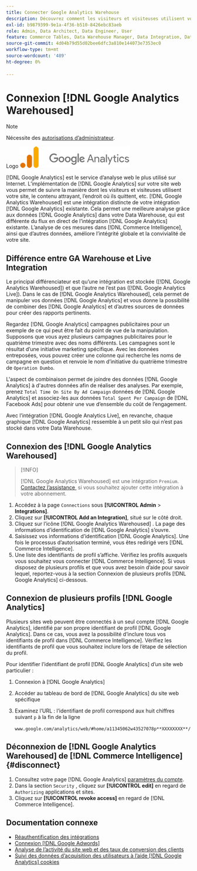 ```yaml
---
title: Connecter Google Analytics Warehouse
description: Découvrez comment les visiteurs et visiteuses utilisent votre site, quel contenu est attrayant, où les visiteurs et visiteuses quittent, etc.
exl-id: b9879399-9e1a-4f36-b510-8426ebc83aeb
role: Admin, Data Architect, Data Engineer, User
feature: Commerce Tables, Data Warehouse Manager, Data Integration, Data Import/Export
source-git-commit: 4d04b79d55d02bee6dfc3a810e144073e7353ec0
workflow-type: tm+mt
source-wordcount: '489'
ht-degree: 0%

---
```


# Connexion [!DNL Google Analytics Warehoused]

>[!NOTE]
>
>Nécessite des [autorisations d’administrateur](../../../administrator/user-management/user-management.md).

Logo ![Google Analytics](../../../assets/google-analytics-logo.png)

[!DNL Google Analytics] est le service d’analyse web le plus utilisé sur Internet. L’implémentation de [!DNL Google Analytics] sur votre site web vous permet de suivre la manière dont les visiteurs et visiteuses utilisent votre site, le contenu attrayant, l’endroit où ils quittent, etc. [!DNL Google Analytics Warehoused] est une intégration distincte de votre intégration [!DNL Google Analytics] existante. Cela permet une meilleure analyse grâce aux données [!DNL Google Analytics] dans votre Data Warehouse, qui est différente du flux en direct de l’intégration [!DNL Google Analytics] existante. L’analyse de ces mesures dans [!DNL Commerce Intelligence], ainsi que d’autres données, améliore l’intégrité globale et la convivialité de votre site.

## Différence entre GA Warehouse et Live Integration

Le principal différenciateur est qu’une intégration est stockée ([!DNL Google Analytics Warehoused]) et que l’autre ne l’est pas ([!DNL Google Analytics Live]). Dans le cas de [!DNL Google Analytics Warehoused], cela permet de manipuler vos données [!DNL Google Analytics] et vous donne la possibilité de combiner des [!DNL Google Analytics] et d’autres sources de données pour créer des rapports pertinents.

Regardez [!DNL Google Analytics] campagnes publicitaires pour un exemple de ce qui peut être fait du point de vue de la manipulation. Supposons que vous ayez plusieurs campagnes publicitaires pour le quatrième trimestre avec des noms différents. Les campagnes sont le résultat d’une initiative marketing spécifique. Avec les données entreposées, vous pouvez créer une colonne qui recherche les noms de campagne en question et renvoie le nom d’initiative du quatrième trimestre de `Operation Dumbo`.

L&#39;aspect de combinaison permet de joindre des données [!DNL Google Analytics] à d&#39;autres données afin de réaliser des analyses. Par exemple, prenez `Total Time On Site By Ad Campaign` données de [!DNL Google Analytics] et associez-les aux données `Total Spent Per Campaign` de [!DNL Facebook Ads] pour obtenir une vue d’ensemble du coût de l’engagement.

Avec l’intégration [!DNL Google Analytics Live], en revanche, chaque graphique [!DNL Google Analytics] ressemble à un petit silo qui n’est pas stocké dans votre Data Warehouse.

## Connexion des [!DNL Google Analytics Warehoused]

>[!INFO]
>
>[!DNL Google Analytics Warehoused] est une intégration `Premium`. [Contactez l’assistance &#x200B;](https://experienceleague.adobe.com/docs/commerce-knowledge-base/kb/troubleshooting/miscellaneous/mbi-service-policies.html) si vous souhaitez ajouter cette intégration à votre abonnement.

1. Accédez à la page `Connections` sous **[!UICONTROL Admin** > **Integrations]**.
1. Cliquez sur **[!UICONTROL Add an Integration]**, situé sur le côté droit.
1. Cliquez sur l’icône [!DNL Google Analytics Warehoused] . La page des informations d’identification de [!DNL Google Analytics] s’ouvre.
1. Saisissez vos informations d’identification [!DNL Google Analytics]. Une fois le processus d’autorisation terminé, vous êtes redirigé vers [!DNL Commerce Intelligence].
1. Une liste des identifiants de profil s’affiche. Vérifiez les profils auxquels vous souhaitez vous connecter [!DNL Commerce Intelligence]. Si vous disposez de plusieurs profils et que vous avez besoin d’aide pour savoir lequel, reportez-vous à la section Connexion de plusieurs profils [!DNL Google Analytics] ci-dessous.

## Connexion de plusieurs profils [!DNL Google Analytics]

Plusieurs sites web peuvent être connectés à un seul compte [!DNL Google Analytics], identifié par son propre identifiant de profil [!DNL Google Analytics]. Dans ce cas, vous avez la possibilité d’inclure tous vos identifiants de profil dans [!DNL Commerce Intelligence]. Vérifiez les identifiants de profil que vous souhaitez inclure lors de l’étape de sélection du profil.

Pour identifier l’identifiant de profil [!DNL Google Analytics] d’un site web particulier :

1. Connexion à [!DNL Google Analytics]
1. Accéder au tableau de bord de [!DNL Google Analytics] du site web spécifique
1. Examinez l’URL : l’identifiant de profil correspond aux huit chiffres suivant `p` à la fin de la ligne

   `www.google.com/analytics/web/#home/a11345062w43527078p**XXXXXXXX**/`

## Déconnexion de [!DNL Google Analytics Warehoused] de [!DNL Commerce Intelligence] {#disconnect}

1. Consultez votre page [!DNL Google Analytics] [paramètres du compte](https://myaccount.google.com/intro).
1. Dans la section `Security` , cliquez sur **[!UICONTROL edit]** en regard de `Authorizing` applications et sites.
1. Cliquez sur **[!UICONTROL revoke access]** en regard de [!DNL Commerce Intelligence].

## Documentation connexe

* [Réauthentification des intégrations](https://experienceleague.adobe.com/docs/commerce-knowledge-base/kb/how-to/mbi-reauthenticating-integrations.html)
* [Connexion  [!DNL Google Adwords]](../integrations/google-adwords.md)
* [Analyse de l’activité du site web et des taux de conversion des clients](../../analysis/web-act-cust-conversion.md)
* [Suivi des données d’acquisition des utilisateurs à l’aide  [!DNL Google Analytics]  cookies](../../analysis/google-track-user-acq.md)
